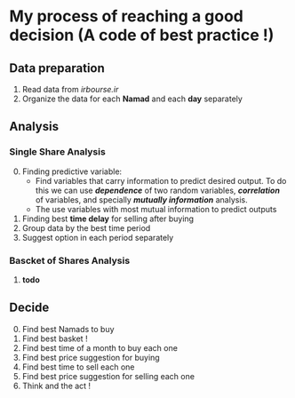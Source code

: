 # My process of reaching a good decision (A code of best practice !)

## Data preparation
1. Read data from _irbourse.ir_
2. Organize the data for each **Namad** and each **day** separately

## Analysis
### Single Share Analysis
0. Finding predictive variable:
    - Find variables that carry information to predict desired output. To do this we can use **_dependence_** of two random variables, **_correlation_** of variables, and specially **_mutually information_** analysis.
    - The use variables with most mutual information to predict outputs
1. Finding best **time delay** for selling after buying
2. Group data by the best time period
3. Suggest option in each period separately

### Bascket of Shares Analysis
1. **todo**


    
## Decide
0. Find best Namads to buy
1. Find best basket !
2. Find best time of a month to buy each one
3. Find best price suggestion for buying
4. Find best time to sell each one
5. Find best price suggestion for selling each one
7. Think and the act !